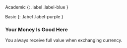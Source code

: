 
Academic
{: .label .label-blue }

Basic
{: .label .label-purple }
### Your Money Is Good Here
You always receive full value when exchanging currency.